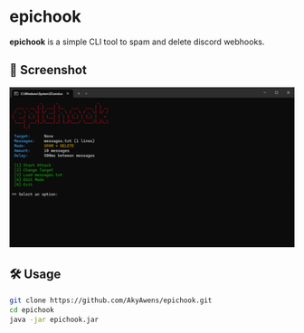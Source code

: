 # epichook

**epichook** is a simple CLI tool to spam and delete discord webhooks.

## 📸 Screenshot

![epichook preview](preview.png)

## 🛠️ Usage

```bash
git clone https://github.com/AkyAwens/epichook.git
cd epichook
java -jar epichook.jar
```

